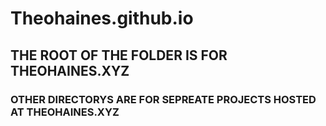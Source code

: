 # Theohaines.github.io
## THE ROOT OF THE FOLDER IS FOR THEOHAINES.XYZ
### OTHER DIRECTORYS ARE FOR SEPREATE PROJECTS HOSTED AT THEOHAINES.XYZ
